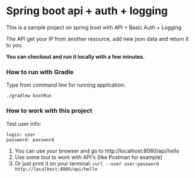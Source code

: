 Spring boot api + auth + logging
================================

This is a sample project on spring boot with API + Basic Auth + Logging

The API get your IP from another resource, add new json data and return it to you.

**You can checkout and run it locally with a few minutes.**

### How to run with Gradle

Type from command line for running application:

```
./gradlew bootRun
```

### How to work with this project
Test user info:
```
login: user
password: password
```
1) You can use your browser and go to http://localhost:8080/api/hello
2) Use some tool to work with API's (like Postman for example)
3) Or just print it on your terminal: `curl --user user:password http://localhost:8080/api/hello`
